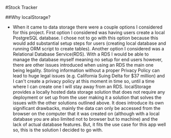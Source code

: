 #Stock Tracker

##Why localStorage?
- When it came to data storage there were a couple options I considered for this project. First option I considered was having users create a local PostgreSQL database. I chose not to go with this option because this would add substantial setup steps for users (creating local database and running ORM script to create tables). Another option I considered was a Relational Database Service(RDS). With a RDS I would be able to manage the database myself meaning no setup for end users however, there are other issues introduced when using an RDS the main one being legality. Storing information without a proper Privacy Policy can lead to huge legal issues (e.g. California Suing Delta for $37 million) and I can't create a privacy policy at this moment in time so, until a time where I can create one I will stay away from an RDS. localStorage provides a locally hosted data storage solution that does not require any deployment or set up from the user making it a solution that solves the issues with the other solutions outlined above. It does introduce its own significant drawbacks, mainly the data can only be accessed from the browser on the computer that it was created on (although with a local database you are also limited not to browser but to machine) and the lack of actual database features. But, it fits the use case for this app well so, this is  the solution I decided to go with.